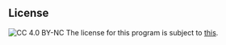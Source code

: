 ## License
![CC 4.0 BY-NC](http://creativecommons.org/licenses/by-nc/4.0/)
The license for this program is subject to [this](https://creativecommons.org/licenses/by-nc/4.0/).